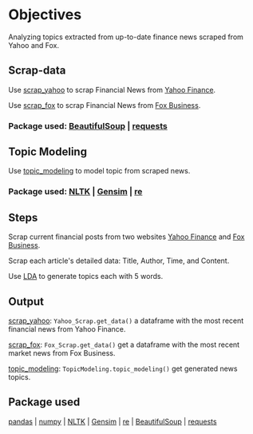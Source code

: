 # Objectives
Analyzing topics extracted from up-to-date finance news scraped from Yahoo and Fox.

## Scrap-data
Use [scrap_yahoo](scrap_yahoo.py) to scrap Financial News from [Yahoo Finance](https://finance.yahoo.com/).

Use [scrap_fox](scrap_fox.py) to scrap Financial News from [Fox Business](https://www.foxbusiness.com/).

### **Package used**: [BeautifulSoup](https://pypi.org/project/beautifulsoup4/) | [requests](https://pypi.org/project/requests/)

## Topic Modeling
Use [topic_modeling](topic_modeling.py) to model topic from scraped news. 

### **Package used**: [NLTK](https://www.nltk.org/) | [Gensim](https://radimrehurek.com/gensim/) | [re](https://docs.python.org/3/library/re.html)


## Steps

Scrap current financial posts from two websites [Yahoo Finance](https://finance.yahoo.com/) and [Fox Business](https://www.foxbusiness.com/).

Scrap each article's detailed data: Title, Author, Time, and Content.

Use [LDA](https://www.jmlr.org/papers/volume3/blei03a/blei03a.pdf) to generate topics each with 5 words.

## Output
[scrap_yahoo](scrap_yahoo.py): `Yahoo_Scrap.get_data()` a dataframe with the most recent financial news from Yahoo Finance.

[scrap_fox](scrap_fox.py):  `Fox_Scrap.get_data()` get a dataframe with the most recent market news from Fox Business.

[topic_modeling](topic_modeling.py):   `TopicModeling.topic_modeling()` get generated news topics.

## Package used
[pandas](https://pandas.pydata.org/) | [numpy](https://numpy.org/) | [NLTK](https://www.nltk.org/) | [Gensim](https://radimrehurek.com/gensim/) | [re](https://docs.python.org/3/library/re.html) | [BeautifulSoup](https://pypi.org/project/beautifulsoup4/) | [requests](https://pypi.org/project/requests/)
